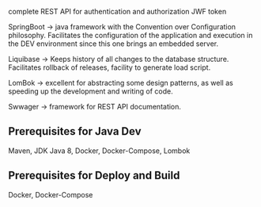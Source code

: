 

complete REST API for authentication and authorization
JWF token 

SpringBoot -> java framework with the Convention over Configuration philosophy. Facilitates the configuration of the application and execution in the DEV environment since this one brings an embedded server.

Liquibase -> Keeps history of all changes to the database structure. Facilitates rollback of releases, facility to generate load script.

LomBok ->  excellent for abstracting some design patterns, as well as speeding up the development and writing of code.

Swwager -> framework for REST API documentation.

## Prerequisites for Java Dev ##
Maven, JDK Java 8, Docker, Docker-Compose, Lombok

## Prerequisites for Deploy and Build ## 
Docker, Docker-Compose
